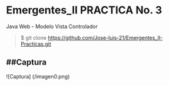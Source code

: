 # Emergentes_II PRACTICA No. 3
Java Web - Modelo Vista Controlador
>$ git clone https://github.com/Jose-luis-21/Emergentes_II-Practicas.git

##Captura 
----
![Captura] (/imagen0.png)
